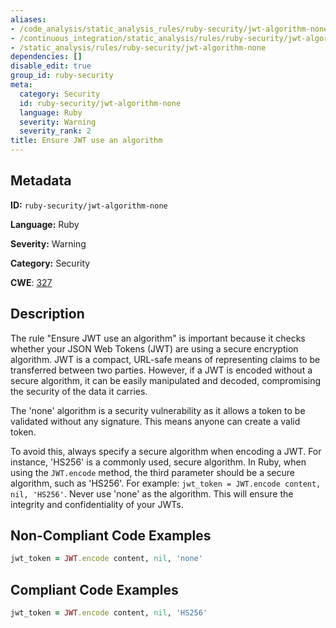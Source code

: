```yaml
---
aliases:
- /code_analysis/static_analysis_rules/ruby-security/jwt-algorithm-none
- /continuous_integration/static_analysis/rules/ruby-security/jwt-algorithm-none
- /static_analysis/rules/ruby-security/jwt-algorithm-none
dependencies: []
disable_edit: true
group_id: ruby-security
meta:
  category: Security
  id: ruby-security/jwt-algorithm-none
  language: Ruby
  severity: Warning
  severity_rank: 2
title: Ensure JWT use an algorithm
---
```

<!--  SOURCED FROM https://github.com/DataDog/datadog-static-analyzer-rule-docs -->


## Metadata
**ID:** `ruby-security/jwt-algorithm-none`

**Language:** Ruby

**Severity:** Warning

**Category:** Security

**CWE**: [327](https://cwe.mitre.org/data/definitions/327.html)

## Description
The rule "Ensure JWT use an algorithm" is important because it checks whether your JSON Web Tokens (JWT) are using a secure encryption algorithm. JWT is a compact, URL-safe means of representing claims to be transferred between two parties. However, if a JWT is encoded without a secure algorithm, it can be easily manipulated and decoded, compromising the security of the data it carries.

The 'none' algorithm is a security vulnerability as it allows a token to be validated without any signature. This means anyone can create a valid token.

To avoid this, always specify a secure algorithm when encoding a JWT. For instance, 'HS256' is a commonly used, secure algorithm. In Ruby, when using the `JWT.encode` method, the third parameter should be a secure algorithm, such as 'HS256'. For example: `jwt_token = JWT.encode content, nil, 'HS256'`. Never use 'none' as the algorithm. This will ensure the integrity and confidentiality of your JWTs.

## Non-Compliant Code Examples
```ruby
jwt_token = JWT.encode content, nil, 'none'
```

## Compliant Code Examples
```ruby
jwt_token = JWT.encode content, nil, 'HS256'
```
